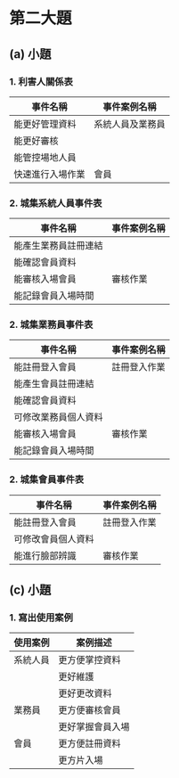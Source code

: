 # 第二大題 
## (a) 小題
### 1. 利害人關係表
|事件名稱|事件案例名稱|
|----|----|
|能更好管理資料|系統人員及業務員|
|能更好審核||
|能管控場地人員||
|快速進行入場作業|會員|



### 2. 城集系統人員事件表
|事件名稱|事件案例名稱|
|----|----|
|能產生業務員註冊連結||
|能確認會員資料||
|能審核入場會員|審核作業|
|能記錄會員入場時間||

### 2. 城集業務員事件表
|事件名稱|事件案例名稱|
|----|----|
|能註冊登入會員|註冊登入作業|
|能產生會員註冊連結||
|能確認會員資料||
|可修改業務員個人資料||
|能審核入場會員|審核作業|
|能記錄會員入場時間||


### 2. 城集會員事件表
|事件名稱|事件案例名稱|
|----|----|
|能註冊登入會員|註冊登入作業|
|可修改會員個人資料||
|能進行臉部辨識|審核作業|

## (c) 小題
### 1. 寫出使用案例
|使用案例|案例描述|
|----|----|
|系統人員|更方便掌控資料|
||更好維護|
||更好更改資料|
|業務員|更方便審核會員|
||更好掌握會員入場|
|會員|更方便註冊資料|
||更方片入場|